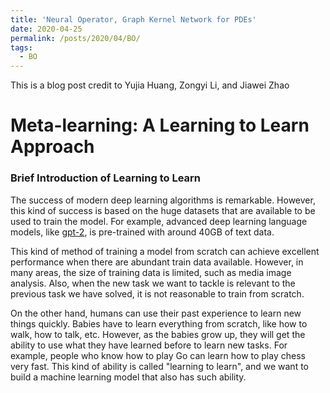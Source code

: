 ```yaml
---
title: 'Neural Operator, Graph Kernel Network for PDEs'
date: 2020-04-25
permalink: /posts/2020/04/BO/
tags:
  - BO
---
```

This is a blog post credit to Yujia Huang, Zongyi Li, and Jiawei Zhao


# Meta-learning: A Learning to Learn Approach
### Brief Introduction of Learning to Learn
The success of modern deep learning algorithms is remarkable. However, this kind of success is based on the huge datasets that are available to be used to train the model. For example, advanced deep learning  language models, like [gpt-2](https://d4mucfpksywv.cloudfront.net/better-language-models/language-models.pdf), is pre-trained with around 40GB of text data. 

This kind of method of training a model from scratch can achieve excellent performance when there are abundant train data available. However, in many areas, the size of training data is limited, such as media image analysis. Also, when the new task we want to tackle is relevant to the previous task we have solved, it is not reasonable to train from scratch.   

On the other hand, humans can use their past experience to learn new things quickly. Babies have to learn everything from scratch, like how to walk, how to talk, etc. However, as the babies grow up, they will get the ability to use what they have learned before to learn new tasks. For example, people who know how to play Go can learn how to play chess very fast. This kind of ability is called "learning to learn", and we want to build a machine learning model that also has such ability.

